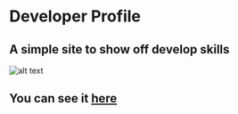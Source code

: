 # Developer Profile

## A simple site to show off develop skills 

![alt text](https://i.ibb.co/YBXSnXD/developprofile.png)

## You can see it [here](https://a-developer-profile.herokuapp.com/)
